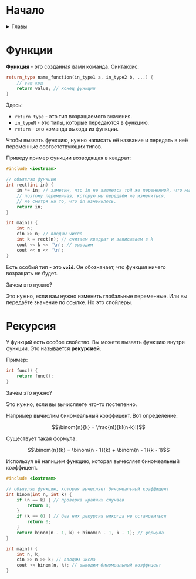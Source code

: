 # Начало

<details>
<summary> Главы </summary>

- [Начало](#начало)
- [Функции](#функции)
- [Рекурсия](#рекурсия)

</details>

# Функции

**Функция** - это созданная вами команда.
Синтаксис:

```c++
return_type name_function(in_type1 a, in_type2 b, ...) {
    // ваш код
    return value; // конец функции
}
```
Здесь:

- `return_type` - это тип возращаемого значения.
- `in_typeN` - это типы, которые передаются в функцию.
- `return` - это команда выхода из функции.

Чтобы вызвать функцию, нужно написать её название и передать в неё переменные соответствующих типов.

Приведу пример функции возводящая в квадрат:

```c++
#include <iostream>

// объявляю функцию
int rect(int in) {
    in *= in; // заметим, что in не является той же переменной, что мы передаём.
    // поэтому переменная, которую мы передвём не измениться.
    // не смотря на то, что in изменилось.
    return in;
}

int main() {
    int n;
    cin >> n; // вводим число
    int k = rect(n); // считаем квадрат и записываем в k
    cout << k << '\n'; // выводим
    cout << n << '\n';
}
```

Есть особый тип - это **`void`**.
Он обозначает, что функция ничего возращать не будет.

Зачем это нужно?

Это нужно, если вам нужно изменить глобальные переменные. 
Или вы передаёте значение по ссылке.
Но это спойлеры.

# Рекурсия

У функций есть особое свойство.
Вы можете вызвать функцию внутри функции.
Это называется **рекурсией**.

Пример:

```c++
int func() {
    return func();
}
```

<script
  src="https://cdn.mathjax.org/mathjax/latest/MathJax.js?config=TeX-AMS-MML_HTMLorMML"
  type="text/javascript">
</script>

Зачем это нужно?

Это нужно, если вы вычисляете что-то постепенно.

Например вычислим биномеальный коэффицент. Вот определение:

$$\binom{n}{k} = \frac{n!}{k!(n-k)!}$$

Существует такая формула:

$$\binom{n}{k} =  \binom{n - 1}{k} + \binom{n - 1}{k - 1}$$

Используя её напишем функцию, которая вычесляет биномеальный коэффицент.

```c++
#include <iostream>

// объявляю функцию, которая вычесляет биномеальный коэффицент
int binom(int n, int k) {
    if (n == k) { // проверка крайних случаев
        return 1;
    }
    if (k == 0) { // без них рекурсия никогда не остановиться
        return 0;
    }
    return binom(n - 1, k) + binom(n - 1, k - 1); // формула
}

int main() {
    int n, k;
    cin >> n >> k; // вводим числа
    cout << binom(n, k); // выводим биномеальный коэффицент
}
```

